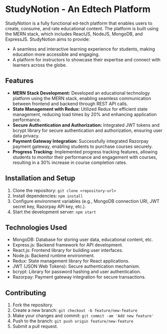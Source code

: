 # StudyNotion - An Edtech Platform

StudyNotion is a fully functional ed-tech platform that enables users to create, consume, and rate educational content. The platform is built using the MERN stack, which includes ReactJS, NodeJS, MongoDB, and ExpressJS. StudyNotion aims to provide:

- A seamless and interactive learning experience for students, making education more accessible and engaging.
- A platform for instructors to showcase their expertise and connect with learners across the globe.

## Features

- **MERN Stack Development:** Developed an educational technology platform using the MERN stack, enabling seamless communication between frontend and backend through REST API calls.
- **State Management with Redux:** Utilized Redux for efficient state management, reducing load times by 20% and enhancing application performance.
- **Secure Authentication and Authorization:** Integrated JWT tokens and bcrypt library for secure authentication and authorization, ensuring user data privacy.
- **Payment Gateway Integration:** Successfully integrated Razorpay payment gateway, enabling students to purchase courses securely.
- **Progress Tracking:** Implemented progress tracking features, allowing students to monitor their performance and engagement with courses, resulting in a 30% increase in course completion rates.

## Installation and Setup

1. Clone the repository: `git clone <repository-url>`
2. Install dependencies: `npm install`
3. Configure environment variables (e.g., MongoDB connection URI, JWT secret key, Razorpay API key, etc.).
4. Start the development server: `npm start`

## Technologies Used

- MongoDB: Database for storing user data, educational content, etc.
- Express.js: Backend framework for API development.
- React.js: Frontend library for building user interfaces.
- Node.js: Backend runtime environment.
- Redux: State management library for React applications.
- JWT (JSON Web Tokens): Secure authentication mechanism.
- bcrypt: Library for password hashing and user authentication.
- Razorpay: Payment gateway integration for secure transactions.

## Contributing

1. Fork the repository.
2. Create a new branch: `git checkout -b feature/new-feature`
3. Make your changes and commit: `git commit -am 'Add new feature'`
4. Push to the branch: `git push origin feature/new-feature`
5. Submit a pull request.
